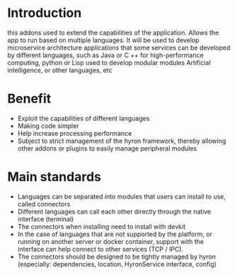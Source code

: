 # Introduction

this addons used to extend the capabilities of the application. Allows the app to run based on multiple languages. 
It will be used to develop microservice architecture applications that some services can be developed by different languages, such as Java or C ++ for high-performance computing, python or Lisp used to develop modular modules Artificial intelligence, or other languages, etc

# Benefit
- Exploit the capabilities of different languages
- Making code simpler
- Help increase processing performance
- Subject to strict management of the hyron framework, thereby allowing other addons or plugins to easily manage peripheral modules
  
# Main standards
- Languages can be separated into modules that users can install to use, called connectors
- Different languages can call each other directly through the native interface (terminal)
- The connectors when installing need to install with devkit
- In the case of languages that are not supported by the platform, or running on another server or docker container, support with the interface can help connect to other services (TCP / IPC).
- The connectors should be designed to be tightly managed by hyron (especially: dependencies, location, HyronService interface, config)
